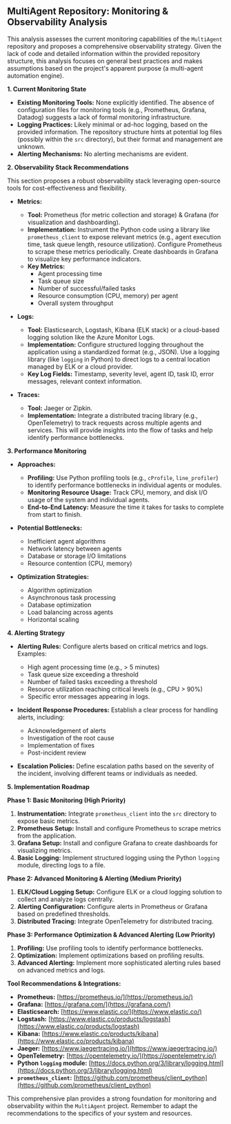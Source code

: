 ## MultiAgent Repository: Monitoring & Observability Analysis

This analysis assesses the current monitoring capabilities of the `MultiAgent` repository and proposes a comprehensive observability strategy.  Given the lack of code and detailed information within the provided repository structure, this analysis focuses on general best practices and makes assumptions based on the project's apparent purpose (a multi-agent automation engine).

**1. Current Monitoring State**

* **Existing Monitoring Tools:**  None explicitly identified. The absence of configuration files for monitoring tools (e.g., Prometheus, Grafana, Datadog) suggests a lack of formal monitoring infrastructure.
* **Logging Practices:**  Likely minimal or ad-hoc logging, based on the provided information. The repository structure hints at potential log files (possibly within the `src` directory), but their format and management are unknown.
* **Alerting Mechanisms:** No alerting mechanisms are evident.

**2. Observability Stack Recommendations**

This section proposes a robust observability stack leveraging open-source tools for cost-effectiveness and flexibility.

* **Metrics:**
    * **Tool:** Prometheus (for metric collection and storage) & Grafana (for visualization and dashboarding).
    * **Implementation:**  Instrument the Python code using a library like `prometheus_client` to expose relevant metrics (e.g., agent execution time, task queue length, resource utilization).  Configure Prometheus to scrape these metrics periodically. Create dashboards in Grafana to visualize key performance indicators.
    * **Key Metrics:**
        * Agent processing time
        * Task queue size
        * Number of successful/failed tasks
        * Resource consumption (CPU, memory) per agent
        * Overall system throughput

* **Logs:**
    * **Tool:**  Elasticsearch, Logstash, Kibana (ELK stack) or a cloud-based logging solution like the Azure Monitor Logs.
    * **Implementation:** Configure structured logging throughout the application using a standardized format (e.g., JSON).  Use a logging library (like `logging` in Python) to direct logs to a central location managed by ELK or a cloud provider.
    * **Key Log Fields:** Timestamp, severity level, agent ID, task ID, error messages, relevant context information.

* **Traces:**
    * **Tool:** Jaeger or Zipkin.
    * **Implementation:** Integrate a distributed tracing library (e.g., OpenTelemetry) to track requests across multiple agents and services.  This will provide insights into the flow of tasks and help identify performance bottlenecks.

**3. Performance Monitoring**

* **Approaches:**
    * **Profiling:** Use Python profiling tools (e.g., `cProfile`, `line_profiler`) to identify performance bottlenecks in individual agents or modules.
    * **Monitoring Resource Usage:** Track CPU, memory, and disk I/O usage of the system and individual agents.
    * **End-to-End Latency:** Measure the time it takes for tasks to complete from start to finish.

* **Potential Bottlenecks:**
    * Inefficient agent algorithms
    * Network latency between agents
    * Database or storage I/O limitations
    * Resource contention (CPU, memory)

* **Optimization Strategies:**
    * Algorithm optimization
    * Asynchronous task processing
    * Database optimization
    * Load balancing across agents
    * Horizontal scaling


**4. Alerting Strategy**

* **Alerting Rules:**  Configure alerts based on critical metrics and logs.  Examples:
    * High agent processing time (e.g., > 5 minutes)
    * Task queue size exceeding a threshold
    * Number of failed tasks exceeding a threshold
    * Resource utilization reaching critical levels (e.g., CPU > 90%)
    * Specific error messages appearing in logs.

* **Incident Response Procedures:**  Establish a clear process for handling alerts, including:
    * Acknowledgement of alerts
    * Investigation of the root cause
    * Implementation of fixes
    * Post-incident review

* **Escalation Policies:** Define escalation paths based on the severity of the incident, involving different teams or individuals as needed.


**5. Implementation Roadmap**

**Phase 1: Basic Monitoring (High Priority)**

1. **Instrumentation:** Integrate `prometheus_client` into the `src` directory to expose basic metrics.
2. **Prometheus Setup:** Install and configure Prometheus to scrape metrics from the application.
3. **Grafana Setup:** Install and configure Grafana to create dashboards for visualizing metrics.
4. **Basic Logging:** Implement structured logging using the Python `logging` module, directing logs to a file.

**Phase 2: Advanced Monitoring & Alerting (Medium Priority)**

1. **ELK/Cloud Logging Setup:** Configure ELK or a cloud logging solution to collect and analyze logs centrally.
2. **Alerting Configuration:** Configure alerts in Prometheus or Grafana based on predefined thresholds.
3. **Distributed Tracing:** Integrate OpenTelemetry for distributed tracing.


**Phase 3: Performance Optimization & Advanced Alerting (Low Priority)**

1. **Profiling:** Use profiling tools to identify performance bottlenecks.
2. **Optimization:** Implement optimizations based on profiling results.
3. **Advanced Alerting:** Implement more sophisticated alerting rules based on advanced metrics and logs.


**Tool Recommendations & Integrations:**

* **Prometheus:** [https://prometheus.io/](https://prometheus.io/)
* **Grafana:** [https://grafana.com/](https://grafana.com/)
* **Elasticsearch:** [https://www.elastic.co/](https://www.elastic.co/)
* **Logstash:** [https://www.elastic.co/products/logstash](https://www.elastic.co/products/logstash)
* **Kibana:** [https://www.elastic.co/products/kibana](https://www.elastic.co/products/kibana)
* **Jaeger:** [https://www.jaegertracing.io/](https://www.jaegertracing.io/)
* **OpenTelemetry:** [https://opentelemetry.io/](https://opentelemetry.io/)
* **Python `logging` module:** [https://docs.python.org/3/library/logging.html](https://docs.python.org/3/library/logging.html)
* **`prometheus_client`:** [https://github.com/prometheus/client_python](https://github.com/prometheus/client_python)


This comprehensive plan provides a strong foundation for monitoring and observability within the `MultiAgent` project.  Remember to adapt the recommendations to the specifics of your system and resources.
